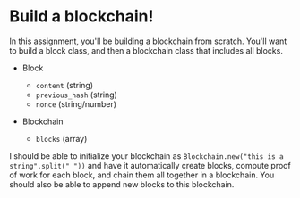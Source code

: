 # Build a blockchain!

In this assignment, you'll be building a blockchain from scratch. You'll want to build a block class, and then a blockchain class that includes all blocks.

* Block
  - `content` (string)
  - `previous_hash` (string)
  - `nonce` (string/number)

* Blockchain
  - `blocks` (array)

I should be able to initialize your blockchain as `Blockchain.new("this is a string".split(" "))` and have it automatically create blocks, compute proof of work for each block, and chain them all together in a blockchain. You should also be able to append new blocks to this blockchain.